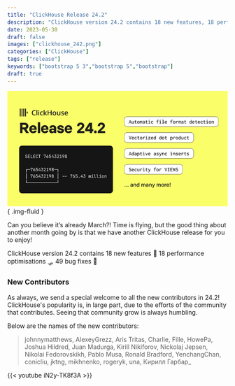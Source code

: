 ```yaml
---
title: "ClickHouse Release 24.2"
description: "ClickHouse version 24.2 contains 18 new features, 18 performance optimisations and 49 bug fixes"
date: 2023-05-30
draft: false
images: ["clickhouse_242.png"]
categories: ["ClickHouse"]
tags: ["release"]
keywords: ["bootstrap 5 3","bootstrap 5","bootstrap"]
draft: true
---
```


![ClickHouse 24.2](clickhouse_242.png)
{ .img-fluid }

Can you believe it’s already March?! Time is flying, but the good thing about another month going by is that we have another ClickHouse release for you to enjoy!

ClickHouse version 24.2 contains 18 new features 🎁 18 performance optimisations 🛷 49 bug fixes 🐛

### New Contributors
As always, we send a special welcome to all the new contributors in 24.2! ClickHouse's popularity is, in large part, due to the efforts of the community that contributes. Seeing that community grow is always humbling.

Below are the names of the new contributors:
> johnnymatthews, AlexeyGrezz, Aris Tritas, Charlie, Fille, HowePa, Joshua Hildred, Juan Madurga, Kirill Nikiforov, Nickolaj Jepsen, Nikolai Fedorovskikh, Pablo Musa, Ronald Bradford, YenchangChan, conicliu, jktng, mikhnenko, rogeryk, una, Кирилл Гарбар_

{{< youtube iN2y-TK8f3A >}}

